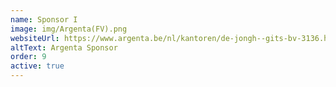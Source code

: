 ```yaml
---
name: Sponsor I
image: img/Argenta(FV).png
websiteUrl: https://www.argenta.be/nl/kantoren/de-jongh--gits-bv-3136.html
altText: Argenta Sponsor
order: 9
active: true
---
```

